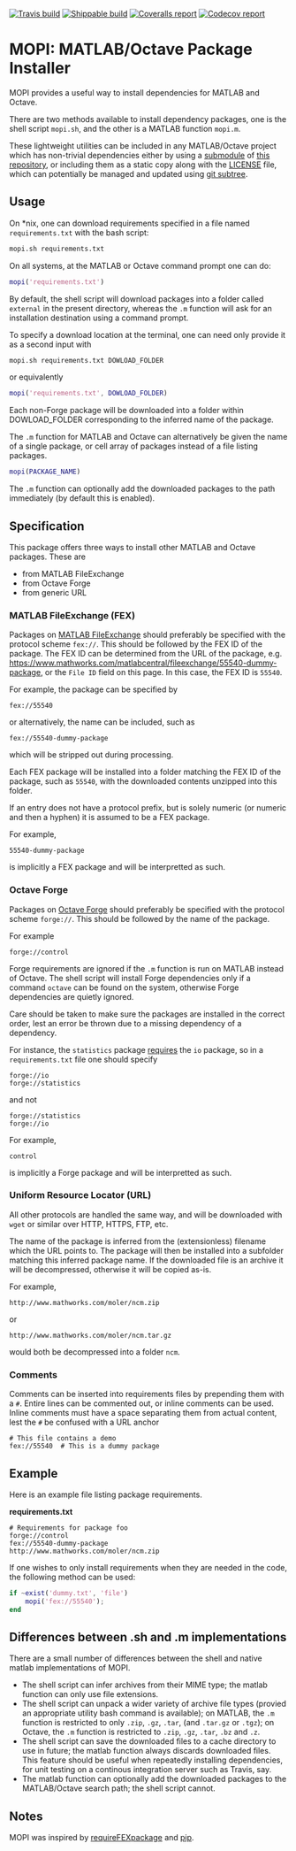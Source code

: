 [![Travis build](https://travis-ci.org/scottclowe/mopi.svg?branch=master)](https://travis-ci.org/scottclowe/mopi)
[![Shippable build](https://img.shields.io/shippable/56b101e71895ca44747335db/master.svg?label=shippable)](https://app.shippable.com/projects/56b101e71895ca44747335db)
[![Coveralls report](https://coveralls.io/repos/scottclowe/mopi/badge.svg?branch=master&service=github)](https://coveralls.io/github/scottclowe/mopi?branch=master)
[![Codecov report](https://codecov.io/github/scottclowe/mopi/coverage.svg?branch=master)](https://codecov.io/github/scottclowe/mopi?branch=master)

MOPI: MATLAB/Octave Package Installer
=====================================

MOPI provides a useful way to install dependencies for MATLAB and
Octave.

There are two methods available to install dependency packages, one is the
shell script `mopi.sh`, and the other is a MATLAB function `mopi.m`.

These lightweight utilities can be included in any MATLAB/Octave project which
has non-trivial dependencies either by using a [submodule] of
[this repository], or including them as a static copy along with the [LICENSE]
file, which can potentially be managed and updated using [git subtree].


Usage
-----

On *nix, one can download requirements specified in a file named
`requirements.txt` with the bash script:

```bash
mopi.sh requirements.txt
```

On all systems, at the MATLAB or Octave command prompt one can do:

```matlab
mopi('requirements.txt')
```

By default, the shell script will download packages into a folder called
`external` in the present directory, whereas the `.m` function will ask for an
installation destination using a command prompt.

To specify a download location at the terminal, one can need only provide it
as a second input with

```bash
mopi.sh requirements.txt DOWLOAD_FOLDER
```

or equivalently

```matlab
mopi('requirements.txt', DOWLOAD_FOLDER)
```

Each non-Forge package will be downloaded into a folder within DOWLOAD_FOLDER
corresponding to the inferred name of the package.

The `.m` function for MATLAB and Octave can alternatively be given the name of
a single package, or cell array of packages instead of a file listing packages.

```matlab
mopi(PACKAGE_NAME)
```

The `.m` function can optionally add the downloaded packages to the path
immediately (by default this is enabled).


Specification
-------------

This package offers three ways to install other MATLAB and Octave packages.
These are
  - from MATLAB FileExchange
  - from Octave Forge
  - from generic URL


### MATLAB FileExchange (FEX)

Packages on [MATLAB FileExchange][fex] should preferably be specified with the
protocol scheme `fex://`.
This should be followed by the FEX ID of the package.
The FEX ID can be determined from the URL of the package, e.g.
<https://www.mathworks.com/matlabcentral/fileexchange/55540-dummy-package>,
or the `File ID` field on this page.
In this case, the FEX ID is `55540`.

For example, the package can be specified by

    fex://55540

or alternatively, the name can be included, such as

    fex://55540-dummy-package

which will be stripped out during processing.

Each FEX package will be installed into a folder matching the FEX ID of the
package, such as `55540`, with the downloaded contents unzipped into this
folder.

If an entry does not have a protocol prefix, but is solely numeric (or numeric
and then a hyphen) it is assumed to be a FEX package.

For example,

    55540-dummy-package

is implicitly a FEX package and will be interpretted as such.


### Octave Forge

Packages on [Octave Forge][forge] should preferably be specified with the
protocol scheme `forge://`.
This should be followed by the name of the package.

For example

    forge://control

Forge requirements are ignored if the `.m` function is run on MATLAB instead
of Octave.
The shell script will install Forge dependencies only if a command `octave`
can be found on the system, otherwise Forge dependencies are quietly ignored.

Care should be taken to make sure the packages are installed in the correct
order, lest an error be thrown due to a missing dependency of a dependency.

For instance, the `statistics` package
[requires](http://octave.sourceforge.net/statistics/)
the `io` package, so in a `requirements.txt` file one should specify

    forge://io
    forge://statistics

and not

    forge://statistics
    forge://io

For example,

    control

is implicitly a Forge package and will be interpretted as such.


### Uniform Resource Locator (URL)

All other protocols are handled the same way, and will be downloaded with
`wget` or similar over HTTP, HTTPS, FTP, etc.

The name of the package is inferred from the (extensionless) filename which the
URL points to.
The package will then be installed into a subfolder matching this inferred
package name.
If the downloaded file is an archive it will be decompressed, otherwise it will
be copied as-is.

For example,

    http://www.mathworks.com/moler/ncm.zip

or

    http://www.mathworks.com/moler/ncm.tar.gz

would both be decompressed into a folder `ncm`.


### Comments

Comments can be inserted into requirements files by prepending them with a `#`.
Entire lines can be commented out, or inline comments can be used.
Inline comments must have a space separating them from actual content, lest
the `#` be confused with a URL anchor

    # This file contains a demo
    fex://55540  # This is a dummy package


Example
-------

Here is an example file listing package requirements.

**requirements.txt**

    # Requirements for package foo
    forge://control
    fex://55540-dummy-package
    http://www.mathworks.com/moler/ncm.zip

If one wishes to only install requirements when they are needed in the code,
the following method can be used:

```matlab
if ~exist('dummy.txt', 'file')
    mopi('fex://55540');
end
```


Differences between .sh and .m implementations
----------------------------------------------

There are a small number of differences between the shell and native matlab
implementations of MOPI.
  - The shell script can infer archives from their MIME type;
    the matlab function can only use file extensions.
  - The shell script can unpack a wider variety of archive file types (provied
    an appropriate utility bash command is available);
    on MATLAB, the `.m` function is restricted to only `.zip`, `.gz`, `.tar`,
    (and `.tar.gz` or `.tgz`);
    on Octave, the `.m` function is restricted to `.zip`, `.gz`, `.tar`, `.bz`
    and `.z`.
  - The shell script can save the downloaded files to a cache directory to use
    in future;
    the matlab function always discards downloaded files.
    This feature should be useful when repeatedly installing dependencies, for
    unit testing on a continous integration server such as Travis, say.
  - The matlab function can optionally add the downloaded packages to the
    MATLAB/Octave search path;
    the shell script cannot.


Notes
-----

MOPI was inspired by [requireFEXpackage] and [pip].


  [this repository]:    https://github.com/scottclowe/mopi
  [LICENSE]:            https://github.com/scottclowe/mopi/blob/master/LICENSE
  [forge]:              http://octave.sourceforge.net/
  [fex]:                https://www.mathworks.com/matlabcentral/fileexchange
  [submodule]:          https://git-scm.com/book/en/v2/Git-Tools-Submodules
  [git subtree]:        https://medium.com/@porteneuve/mastering-git-subtrees-943d29a798ec
  [requireFEXpackage]:  https://www.mathworks.com/matlabcentral/fileexchange/31069-require-fex-package
  [pip]:                https://pip.pypa.io/en/stable/reference/pip_install
